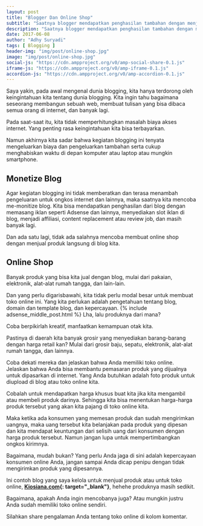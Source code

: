 ```yaml
---
layout: post
title: "Blogger Dan Online Shop"
subtitle: "Saatnya blogger mendapatkan penghasilan tambahan dengan menjual produk dengan online shop sendiri."
description: "Saatnya blogger mendapatkan penghasilan tambahan dengan menjual produk dengan online shop sendiri."
date: 2017-06-08
author: "Adhy Suryadi"
tags: [ Blogging ]
header-img: "img/post/online-shop.jpg"
image: "img/post/online-shop.jpg"
social-js: "https://cdn.ampproject.org/v0/amp-social-share-0.1.js"
iframe-js: "https://cdn.ampproject.org/v0/amp-iframe-0.1.js"
accordion-js: "https://cdn.ampproject.org/v0/amp-accordion-0.1.js"
---
```


Saya yakin, pada awal mengenal dunia blogging, kita hanya terdorong oleh keingintahuan kita tentang dunia blogging. Kita ingin tahu bagaimana seseorang membangun sebuah web, membuat tulisan yang bisa dibaca semua orang di internet, dan banyak lagi.

Pada saat-saat itu, kita tidak memperhitungkan masalah biaya akses internet. Yang penting rasa keingintahuan kita bisa terbayarkan.

Namun akhirnya kita sadar bahwa kegiatan blogging ini tenyata mengeluarkan biaya dan pengeluarkan tambahan serta cukup menghabiskan waktu di depan komputer atau laptop atau mungkin smartphone.

## Monetize Blog

Agar kegiatan blogging ini tidak memberatkan dan terasa menambah pengeluaran untuk ongkos internet dan lainnya, maka saatnya kita mencoba me-monitize blog. Kita bisa mendapatkan penghasilan dari blog dengan memasang iklan seperti Adsense dan lainnya, menyediakan slot iklan di blog, menjadi affiliasi, content replacement atau review job, dan masih banyak lagi.

Dan ada satu lagi, tidak ada salahnya mencoba membuat online shop dengan menjual produk langsung di blog kita.

## Online Shop

Banyak produk yang bisa kita jual dengan blog, mulai dari pakaian, elektronik, alat-alat rumah tangga, dan lain-lain.

Dan yang perlu digarisbawahi, kita tidak perlu modal besar untuk membuat toko online ini. Yang kita perlukan adalah pengetahuan tentang blog, domain dan template blog, dan kepercayaan.
{% include adsense_middle_post.html %}
Lha, lalu produknya dari mana?

Coba berpikirlah kreatif, manfaatkan kemampuan otak kita.

Pastinya di daerah kita banyak grosir yang menyediakan barang-barang dengan harga retail kan? Mulai dari grosir baju, sepatu, elektronik, alat-alat rumah tangga, dan lainnya.

Coba dekati mereka dan jelaskan bahwa Anda memiliki toko online. Jelaskan bahwa Anda bisa membantu pemasaran produk yang dijualnya untuk dipasarkan di internet. Yang Anda butuhkan adalah foto produk untuk diupload di blog atau toko online kita.

Cobalah untuk mendapatkan harga khusus buat kita jika kita mengambil atau membeli produk darinya. Sehingga kita bisa menentukan harga-harga produk tersebut yang akan kita pajang di toko online kita.

Maka ketika ada konsumen yang memesan produk dan sudah mengirimkan uangnya, maka uang tersebut kita belanjakan pada produk yang dipesan dan kita mendapat keuntungan dari selisih uang dari konsumen dengan harga produk tersebut. Namun jangan lupa untuk mempertimbangkan ongkos kirimnya.

Bagaimana, mudah bukan? Yang perlu Anda jaga di sini adalah kepercayaan konsumen online Anda, jangan sampai Anda dicap penipu dengan tidak mengirimkan produk yang dipesannya.

Ini contoh blog yang saya kelola untuk menjual produk atau untuk toko online, **[Kiosiana.com](http://www.kiosiana.com/ "Kiosiana"){: target="_blank"}**, hehehe produknya masih sedikit.

Bagaimana, apakah Anda ingin mencobanya juga? Atau mungkin justru Anda sudah memiliki toko online sendiri.

Silahkan share pengalaman Anda tentang toko online di kolom komentar.
